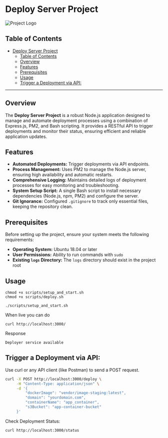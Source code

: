 # Deploy Server Project

![Project Logo](https://via.placeholder.com/150)

## Table of Contents

- [Deploy Server Project](#deploy-server-project)
  - [Table of Contents](#table-of-contents)
  - [Overview](#overview)
  - [Features](#features)
  - [Prerequisites](#prerequisites)
  - [Usage](#usage)
  - [Trigger a Deployment via API:](#trigger-a-deployment-via-api)

---

## Overview

The **Deploy Server Project** is a robust Node.js application designed to manage and automate deployment processes using a combination of Express.js, PM2, and Bash scripting. It provides a RESTful API to trigger deployments and monitor their status, ensuring efficient and reliable application updates.

## Features

- **Automated Deployments:** Trigger deployments via API endpoints.
- **Process Management:** Uses PM2 to manage the Node.js server, ensuring high availability and automatic restarts.
- **Comprehensive Logging:** Maintains detailed logs of deployment processes for easy monitoring and troubleshooting.
- **System Setup Script:** A single Bash script to install necessary dependencies (Node.js, npm, PM2) and configure the server.
- **Git Ignorance:** Configured `.gitignore` to track only essential files, keeping the repository clean.

## Prerequisites

Before setting up the project, ensure your system meets the following requirements:

- **Operating System:** Ubuntu 18.04 or later
- **User Permissions:** Ability to run commands with `sudo`
- **Existing `logs` Directory:** The `logs` directory should exist in the project root

## Usage

```
chmod +x scripts/setup_and_start.sh
chmod +x scripts/deploy.sh

./scripts/setup_and_start.sh
```

When live you can do

```
curl http://localhost:3000/
```

Response
```
Deployer service available
```

## Trigger a Deployment via API:

Use curl or any API client (like Postman) to send a POST request.


```bash
curl -X POST http://localhost:3000/deploy \
     -H "Content-Type: application/json" \
     -d '{
         "dockerImage": "vendor/image-staging:latest",
         "domain": "yourdomain.com",
         "containerName": "app_container",
         "s3Bucket": "app-container-bucket"
     }'
```



Check Deployment Status:


```
curl http://localhost:3000/status
```





